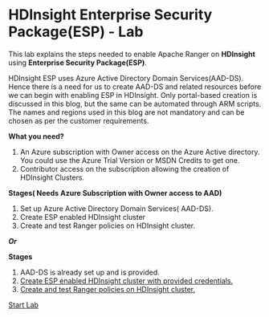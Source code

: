 # HDInsight Enterprise Security Package(ESP) - Lab 

This lab explains the steps needed to enable Apache Ranger on **HDInsight** using **Enterprise Security Package(ESP)**.

HDInsight ESP uses Azure Active Directory Domain Services(AAD-DS). Hence there is a need for us to create AAD-DS and related resources before we can begin with enabling ESP in HDInsight. Only portal-based creation is discussed in this blog, but the same can be automated through ARM scripts. The names and regions used in this blog are not mandatory and can be chosen as per the customer requirements.

**What you need?**

1. An Azure subscription with Owner access on the Azure Active directory. You could use the Azure Trial Version or MSDN Credits to get one.
2. Contributor access on the subscription allowing the creation of HDInsight Clusters.


**Stages( Needs Azure Subscription with Owner access to AAD)** 
1. Set up Azure Active Directory Domain Services( AAD-DS).
2. Create ESP enabled HDInsight cluster
4. Create and test Ranger policies on HDInsight cluster. 

***Or***

**Stages**
1. AAD-DS is already set up and is provided. 
2. [Create ESP enabled HDInsight cluster with provided credentials.](https://github.com/arnabganguly/HDInsightESPLab/blob/master/HDInsightESP.md) 
4. [Create and test Ranger policies on HDInsight cluster.](https://stackedit.io/app#providerId=githubWorkspace&owner=arnabganguly&repo=HDInsightESPLab&branch=master) 

[Start Lab](https://github.com/arnabganguly/HDInsightESPLab/blob/master/HDInsightESPlab.md)

<!--stackedit_data:
eyJoaXN0b3J5IjpbLTE3OTQ3OTYzNjYsLTE5MDM3MjgwNDZdfQ
==
-->